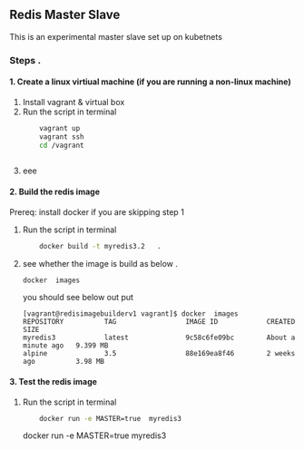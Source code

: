 ## Redis Master Slave
This is an experimental master slave set up on kubetnets
###  	Steps . 
#### 		1. Create a linux virtiual machine (if you are running a non-linux machine) 

1. Install vagrant & virtual box 
2. Run the script in terminal 
	```sh
		vagrant up
		vagrant ssh
		cd /vagrant
		
	```
3. eee


#### 		2. Build the redis image 
Prereq: install docker if you are  skipping step 1  
1. Run the script in terminal 
	```sh
		docker build -t myredis3.2   .
	
	```
2. see whether the image is build as below . 
	```sh
	docker  images
	```
	you should see below out put 
	```
	[vagrant@redisimagebuilderv1 vagrant]$ docker  images
	REPOSITORY          TAG                 IMAGE ID            CREATED              SIZE
	myredis3            latest              9c58c6fe09bc        About a minute ago   9.399 MB
	alpine              3.5                 88e169ea8f46        2 weeks ago          3.98 MB
	```
	
#### 		3. Test the redis image 
1. Run the script in terminal 
	```sh
		docker run -e MASTER=true  myredis3
	
	```
	
	docker run -e MASTER=true  myredis3

